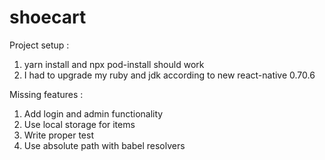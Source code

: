 # shoecart

Project setup : 

1. yarn install and npx pod-install should work
2. I had to upgrade my ruby and jdk according to new react-native 0.70.6

Missing features :

1. Add login and admin functionality
2. Use local storage for items
3. Write proper test
4. Use absolute path with babel resolvers
